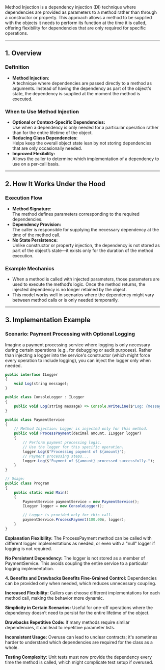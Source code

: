 Method Injection is a dependency injection (DI) technique where dependencies are provided as parameters to a method rather than through a constructor or property. This approach allows a method to be supplied with the objects it needs to perform its function at the time it is called, offering flexibility for dependencies that are only required for specific operations.

---

## 1. Overview

### Definition
- **Method Injection:**  
  A technique where dependencies are passed directly to a method as arguments. Instead of having the dependency as part of the object's state, the dependency is supplied at the moment the method is executed.

### When to Use Method Injection
- **Optional or Context-Specific Dependencies:**  
  Use when a dependency is only needed for a particular operation rather than for the entire lifetime of the object.
- **Reducing Class Dependencies:**  
  Helps keep the overall object state lean by not storing dependencies that are only occasionally needed.
- **Improved Flexibility:**  
  Allows the caller to determine which implementation of a dependency to use on a per-call basis.

---

## 2. How It Works Under the Hood

### Execution Flow
- **Method Signature:**  
  The method defines parameters corresponding to the required dependencies.
- **Dependency Provision:**  
  The caller is responsible for supplying the necessary dependency at the time of the method call.
- **No State Persistence:**  
  Unlike constructor or property injection, the dependency is not stored as part of the object’s state—it exists only for the duration of the method execution.

### Example Mechanics
- When a method is called with injected parameters, those parameters are used to execute the method’s logic. Once the method returns, the injected dependency is no longer retained by the object.
- This model works well in scenarios where the dependency might vary between method calls or is only needed temporarily.

---

## 3. Implementation Example

### Scenario: Payment Processing with Optional Logging

Imagine a payment processing service where logging is only necessary during certain operations (e.g., for debugging or audit purposes). Rather than injecting a logger into the service's constructor (which might force every operation to include logging), you can inject the logger only when needed.

```typescript
public interface ILogger
{
    void Log(string message);
}

public class ConsoleLogger : ILogger
{
    public void Log(string message) => Console.WriteLine($"Log: {message}");
}

public class PaymentService
{
    // Method Injection: Logger is injected only for this method.
    public void ProcessPayment(decimal amount, ILogger logger)
    {
        // Perform payment processing logic.
        // Use the logger for this specific operation.
        logger.Log($"Processing payment of ${amount}");
        // Payment processing steps...
        logger.Log($"Payment of ${amount} processed successfully.");
    }
}

// Usage:
public class Program
{
    public static void Main()
    {
        PaymentService paymentService = new PaymentService();
        ILogger logger = new ConsoleLogger();

        // Logger is provided only for this call.
        paymentService.ProcessPayment(100.00m, logger);
    }
}
```

**Explanation
Flexibility:**
The ProcessPayment method can be called with different logger implementations as needed, or even with a "null" logger if logging is not required.

**No Persistent Dependency:**
The logger is not stored as a member of PaymentService. This avoids coupling the entire service to a particular logging implementation.

**4. Benefits and Drawbacks
Benefits
Fine-Grained Control:**
Dependencies can be provided only when needed, which reduces unnecessary coupling.

**Increased Flexibility:**
Callers can choose different implementations for each method call, making the behavior more dynamic.

**Simplicity in Certain Scenarios:**
Useful for one-off operations where the dependency doesn’t need to persist for the entire lifetime of the object.

**Drawbacks
Repetitive Code:**
If many methods require similar dependencies, it can lead to repetitive parameter lists.

**Inconsistent Usage:**
Overuse can lead to unclear contracts; it's sometimes harder to understand which dependencies are required for the class as a whole.

**Testing Complexity:**
Unit tests must now provide the dependency every time the method is called, which might complicate test setup if overused.